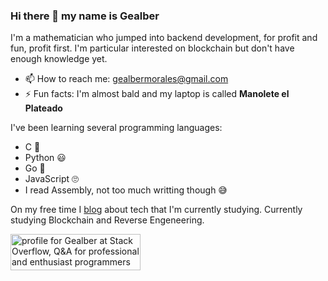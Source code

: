 ### Hi there 👋 my name is Gealber

<p> 
  I'm a mathematician who jumped into backend development, for profit and fun, profit first. 
  I'm particular interested on blockchain but don't have enough knowledge yet.
</p>

- 📫 How to reach me: gealbermorales@gmail.com
- ⚡ Fun facts: I'm almost bald and my laptop is called **Manolete el Plateado**

I've been learning several programming languages:
- C 🤯
- Python 😃
- Go 🤗
- JavaScript 🙄
- I read Assembly, not too much writting though 😅

On my free time I [blog](https://gealber.com) about tech that I'm currently studying. Currently studying Blockchain and Reverse Engeneering.

<a href="https://stackoverflow.com/users/11496631/gealber"><img src="https://stackoverflow.com/users/flair/11496631.png" width="208" height="58" alt="profile for Gealber at Stack Overflow, Q&amp;A for professional and enthusiast programmers" title="profile for Gealber at Stack Overflow, Q&amp;A for professional and enthusiast programmers"></a>
